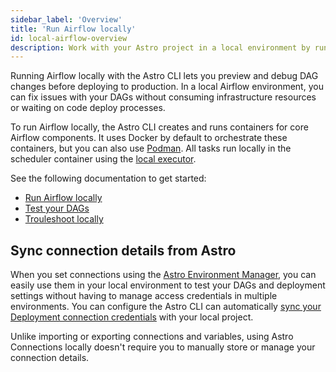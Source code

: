 ```yaml
---
sidebar_label: 'Overview'
title: 'Run Airflow locally'
id: local-airflow-overview
description: Work with your Astro project in a local environment by running Airflow and DAGs locally.
---
```


Running Airflow locally with the Astro CLI lets you preview and debug DAG changes before deploying to production. In a local Airflow environment, you can fix issues with your DAGs without consuming infrastructure resources or waiting on code deploy processes. 

To run Airflow locally, the Astro CLI creates and runs containers for core Airflow components. It uses Docker by default to orchestrate these containers, but you can also use [Podman](cli/configure-cli.md#run-the-astro-cli-using-podman). All tasks run locally in the scheduler container using the [local executor](https://airflow.apache.org/docs/apache-airflow/stable/core-concepts/executor/local.html).

See the following documentation to get started:

- [Run Airflow locally](cli/run-airflow-locally.md)
- [Test your DAGs](cli/test-your-astro-project-locally.md)
- [Trouleshoot locally](cli/troubleshoot-locally.md)

## Sync connection details from Astro

When you set connections using the [Astro Environment Manager](create-and-link-connections.md), you can easily use them in your local environment to test your DAGs and deployment settings without having to manage access credentials in multiple environments. You can configure the Astro CLI can automatically [sync your Deployment connection credentials](cli/local-connections.md) with your local project.

Unlike importing or exporting connections and variables, using Astro Connections locally doesn't require you to manually store or manage your connection details.